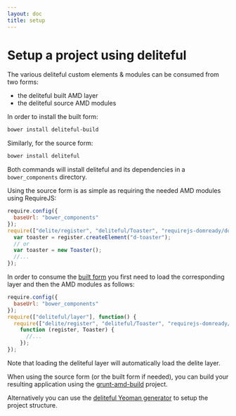 ```yaml
---
layout: doc
title: setup
---
```


# Setup a project using deliteful

The various deliteful custom elements & modules can be consumed from two forms:

* the deliteful built AMD layer
* the deliteful source AMD modules

In order to install the built form:

```sh
bower install deliteful-build
```

Similarly, for the source form:

```sh
bower install deliteful
```

Both commands will install deliteful and its dependencies in a `bower_components` directory.

Using the source form is as simple as requiring the needed AMD modules using RequireJS:

```js
require.config({
  baseUrl: "bower_components"
});
require(["delite/register", "deliteful/Toaster", "requirejs-domready/domReady!"], function (register, Toaster) {
  var toaster = register.createElement("d-toaster");
  // or
  var toaster = new Toaster();
  //...
});
```
   
In order to consume the [built form](https://github.com/ibm-js/deliteful-build#how-to-use) you first need to load the
corresponding layer and then the AMD modules as follows:
 
```js
require.config({
  baseUrl: "bower_components"
});
require(["deliteful/layer"], function() {
  require(["delite/register", "deliteful/Toaster", "requirejs-domready/domReady!"], 
    function (register, Toaster) {
      //...
    });
});
```

Note that loading the deliteful layer will automatically load the delite layer.

When using the source form (or the built form if needed), you can build your resulting application using
the [grunt-amd-build](https://github.com/ibm-js/grunt-amd-build) project.

Alternatively you can use the [deliteful Yeoman generator](https://www.npmjs.org/package/generator-deliteful-app)
to setup the project structure.
